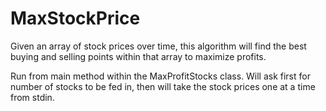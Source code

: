 # MaxStockPrice
Given an array of stock prices over time, this algorithm will find the best buying and selling points within that array to maximize profits.



Run from main method within the MaxProfitStocks class. 
Will ask first for number of stocks to be fed in, then will take the stock prices one at a time from stdin.
